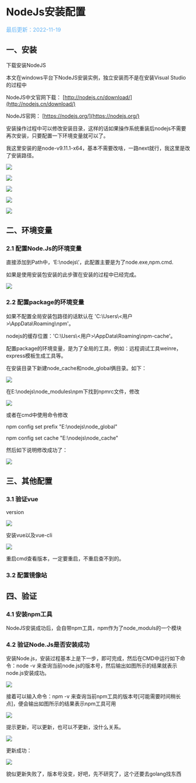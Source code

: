 # NodeJs安装配置

<span style="color:rgb(100,180,246);font-size:11pt">最后更新：2022-11-19</span>

## 一、安装

下载安装NodeJS

本文在windows平台下NodeJS安装实例，独立安装而不是在安装Visual Studio的过程中

NodeJS中文官网下载：  [http://nodejs.cn/download/](http://nodejs.cn/download/)

NodeJS官网：  [https://nodejs.org/](https://nodejs.org/)

安装操作过程中可以修改安装目录，这样的话如果操作系统重装后nodejs不需要再次安装，只要配置一下环境变量就可以了。

我这里安装的是node-v9.11.1-x64，基本不需要改啥，一路next就行，我这里是改了安装路径。

![](images/zh-cn_image_0259503671.png)

![](images/zh-cn_image_0259503672.png)

![](images/zh-cn_image_0259503674.png)

![](images/zh-cn_image_0259503678.png)

![](images/zh-cn_image_0259503679.png)

## 二、环境变量

### 2.1 配置Node.Js的环境变量

直接添加到Path中，‘E:\\nodejs\\’，此配置主要是为了node.exe,npm.cmd.

如果是使用安装包安装的此步骤在安装的过程中已经完成。

![](images/zh-cn_image_0259503700.png)

### 2.2 配置package的环境变量

如果不配置全局安装包路径的话默认在 'C:\\Users\\<用户\>\\AppData\\Roaming\\npm'。

nodejs的缓存位置：'C:\\Users\\<用户\>\\AppData\\Roaming\\npm-cache'。

配置package的环境变量，是为了全局的工具，例如：远程调试工具weinre，express模板生成工具等。

在安装目录下新建node\_cache和node\_global俩目录。如下：

![](images/zh-cn_image_0259503703.png)

在E:\\nodejs\\node\_modules\\npm下找到npmrc文件，修改

![](images/zh-cn_image_0259503704.png)

或者在cmd中使用命令修改

npm config set prefix "E:\\nodejs\\node\_global"

npm config set cache "E:\\nodejs\\node\_cache"

然后如下说明修改成功了：

![](images/zh-cn_image_0259503725.png)

## 三、其他配置

### 3.1 验证vue

version

![](images/zh-cn_image_0259503732.png)

安装vue以及vue-cli

![](images/zh-cn_image_0259503809.png)

重启cmd查看版本，一定要重启，不重启查不到的。


### 3.2 配置镜像站



## 四、验证

### 4.1 安装npm工具

NodeJS安装成功后，会自带npm工具，npm作为了node\_moduls的一个模块

### 4.2 验证Node.Js是否安装成功

安装Node.js，安装过程基本上是下一步，即可完成，然后在CMD中运行如下命令：node -v 来查询当前node.js的版本号，然后输出如图所示的结果就表示node.js安装成功。

![](images/zh-cn_image_0259503705.png)

接着可以输入命令：npm -v 来查询当前npm工具的版本号\[可能需要时间稍长点\]，便会输出如图所示的结果表示npm工具可用

![](images/zh-cn_image_0259503706.png)

提示更新，可以更新，也可以不更新，没什么关系。

![](images/zh-cn_image_0259503707.png)

更新成功：

![](images/zh-cn_image_0259503708.png)

貌似更新失败了，版本号没变，好吧，先不研究了，这个还要去golang找东西
